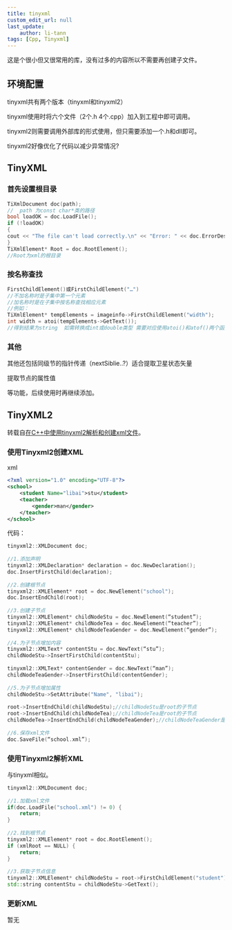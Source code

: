 ```yaml
---
title: tinyxml
custom_edit_url: null
last_update:
    author: li-tann
tags: [Cpp, Tinyxml]
---
```


这是个很小但又很常用的库，没有过多的内容所以不需要再创建子文件。

## 环境配置

tinyxml共有两个版本（tinyxml和tinyxml2）

tinyxml使用时将六个文件（2个.h 4个.cpp）加入到工程中即可调用。

tinyxml2则需要调用外部库的形式使用，但只需要添加一个.h和dll即可。

tinyxml2好像优化了代码以减少异常情况?

## TinyXML

### 首先设置根目录

```cpp
TiXmlDocument doc(path);
//  path 为const char*类的路径
bool loadOK = doc.LoadFile();
if (!loadOK)
{
cout << "The file can't load correctly.\n" << "Error: " << doc.ErrorDesc() << endl;
}
TiXmlElement* Root = doc.RootElement();
//Root为xml的根目录
```

### 按名称查找

```cpp
FirstChildElement()或FirstChildElement("…")
//不加名称时是子集中第一个元素
//加名称时是在子集中按名称查找相应元素
//例如：
TiXmlElement* tempElements = imageinfo->FirstChildElement("width");
int width = atoi(tempElements->GetText());
//得到结果为string  如需转换成int或double类型 需要对应使用atoi()和atof()两个函数

```

### 其他

其他还包括同级节的指针传递（nextSiblie..?）适合提取卫星状态矢量

提取节点的属性值

等功能，后续使用时再继续添加。

## TinyXML2

转载自[在C++中使用tinyxml2解析和创建xml文件](https://blog.csdn.net/yancola/article/details/93896148)。

### 使用Tinyxml2创建XML

xml

```xml
<?xml version="1.0" encoding="UTF-8"?>
<school>
    <student Name="libai">stu</student>
    <teacher>
        <gender>man</gender>
    </teacher>
</school>
```

代码：

```cpp
tinyxml2::XMLDocument doc;
 
//1.添加声明
tinyxml2::XMLDeclaration* declaration = doc.NewDeclaration();
doc.InsertFirstChild(declaration);
 
//2.创建根节点
tinyxml2::XMLElement* root = doc.NewElement("school");
doc.InsertEndChild(root);
 
//3.创建子节点
tinyxml2::XMLElement* childNodeStu = doc.NewElement(“student”);
tinyxml2::XMLElement* childNodeTea = doc.NewElement(“teacher”);
tinyxml2::XMLElement* childNodeTeaGender = doc.NewElement(“gender”);
 
//4.为子节点增加内容
tinyxml2::XMLText* contentStu = doc.NewText(“stu”);
childNodeStu->InsertFirstChild(contentStu);
 
tinyxml2::XMLText* contentGender = doc.NewText(“man”);
childNodeTeaGender->InsertFirstChild(contentGender);
 
//5.为子节点增加属性
childNodeStu->SetAttribute("Name", "libai");
 
root->InsertEndChild(childNodeStu);//childNodeStu是root的子节点
root->InsertEndChild(childNodeTea);//childNodeTea是root的子节点
childNodeTea->InsertEndChild(childNodeTeaGender);//childNodeTeaGender是childNodeTea的子节点
 
//6.保存xml文件
doc.SaveFile(“school.xml”);
```

### 使用Tinyxml2解析XML

与tinyxml相似。

```cpp
tinyxml2::XMLDocument doc;
 
//1.加载xml文件
if(doc.LoadFile("school.xml") != 0) {
    return;
}
 
//2.找到根节点
tinyxml2::XMLElement* root = doc.RootElement();
if (xmlRoot == NULL) {
    return;
}
 
//3.获取子节点信息
tinyxml2::XMLElement* childNodeStu = root->FirstChildElement("student");
std::string contentStu = childNodeStu->GetText();
```

### 更新XML

暂无
